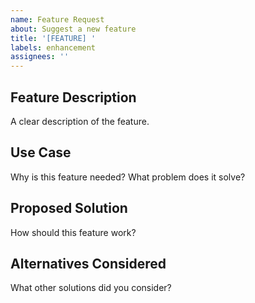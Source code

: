 ```yaml
---
name: Feature Request
about: Suggest a new feature
title: '[FEATURE] '
labels: enhancement
assignees: ''
---
```


## Feature Description
A clear description of the feature.

## Use Case
Why is this feature needed? What problem does it solve?

## Proposed Solution
How should this feature work?

## Alternatives Considered
What other solutions did you consider?
